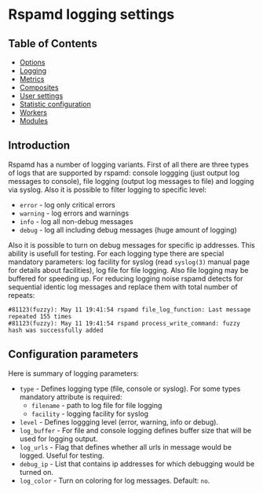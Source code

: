# Rspamd logging settings

## Table of Contents

* [Options](options.md)
* [Logging](logging.md)
* [Metrics](metrics.md)
* [Composites](composites.md)
* [User settings](settings.md)
* [Statistic configuration](statistic.md)
* [Workers](../workers/index.md)
* [Modules](../modules/index.md)

## Introduction
Rspamd has a number of logging variants. First of all there are three types of logs that are supported by rspamd: console loggging (just output log messages to console), file logging (output log messages to file) and logging via syslog. Also it is possible to filter logging to specific level:

* `error` - log only critical errors
* `warning` - log errors and warnings
* `info` - log all non-debug messages
* `debug` - log all including debug messages (huge amount of logging) 

Also it is possible to turn on debug messages for specific ip addresses. This ability is usefull for testing. For each logging type there are special mandatory parameters: log facility for syslog (read `syslog(3)` manual page for details about facilities), log file for file logging. Also file logging may be buffered for speeding up. For reducing logging noise rspamd detects for sequential identic log messages and replace them with total number of repeats:

~~~
#81123(fuzzy): May 11 19:41:54 rspamd file_log_function: Last message repeated 155 times
#81123(fuzzy): May 11 19:41:54 rspamd process_write_command: fuzzy hash was successfully added
~~~

## Configuration parameters

Here is summary of logging parameters: 

* `type` - Defines logging type (file, console or syslog). For some types mandatory attribute is required:
  - `filename` - path to log file for file logging
  - `facility` - logging facility for syslog
* `level` - Defines loggging level (error, warning, info or debug).
* `log_buffer` - For file and console logging defines buffer size that will be used for logging output.
* `log_urls` - Flag that defines whether all urls in message would be logged. Useful for testing.
* `debug_ip` - List that contains ip addresses for which debugging would be turned on.
* `log_color` - Turn on coloring for log messages. Default: `no`.
